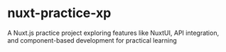 # nuxt-practice-xp
A Nuxt.js practice project exploring features like NuxtUI, API integration, and component-based development for practical learning
